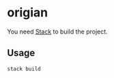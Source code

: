 # origian

You need [Stack](https://www.haskell.org/platform/) to build the project.

## Usage

```
stack build
```
